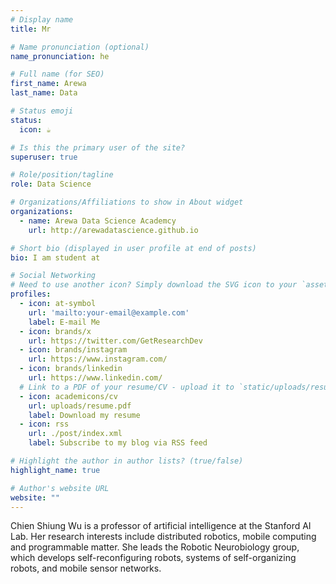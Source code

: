 ```yaml
---
# Display name
title: Mr

# Name pronunciation (optional)
name_pronunciation: he

# Full name (for SEO)
first_name: Arewa
last_name: Data 

# Status emoji
status:
  icon: ☕️

# Is this the primary user of the site?
superuser: true

# Role/position/tagline
role: Data Science

# Organizations/Affiliations to show in About widget
organizations:
  - name: Arewa Data Science Academcy
    url: http://arewadatascience.github.io

# Short bio (displayed in user profile at end of posts)
bio: I am student at 

# Social Networking
# Need to use another icon? Simply download the SVG icon to your `assets/media/icons/` folder.
profiles:
  - icon: at-symbol
    url: 'mailto:your-email@example.com'
    label: E-mail Me
  - icon: brands/x
    url: https://twitter.com/GetResearchDev
  - icon: brands/instagram
    url: https://www.instagram.com/
  - icon: brands/linkedin
    url: https://www.linkedin.com/
  # Link to a PDF of your resume/CV - upload it to `static/uploads/resume.pdf`
  - icon: academicons/cv
    url: uploads/resume.pdf
    label: Download my resume
  - icon: rss
    url: ./post/index.xml
    label: Subscribe to my blog via RSS feed

# Highlight the author in author lists? (true/false)
highlight_name: true

# Author's website URL
website: ""
---
```


Chien Shiung Wu is a professor of artificial intelligence at the Stanford AI Lab. Her research interests include
distributed robotics, mobile computing and programmable matter. She leads the Robotic Neurobiology group, which develops
self-reconfiguring robots, systems of self-organizing robots, and mobile sensor networks.
